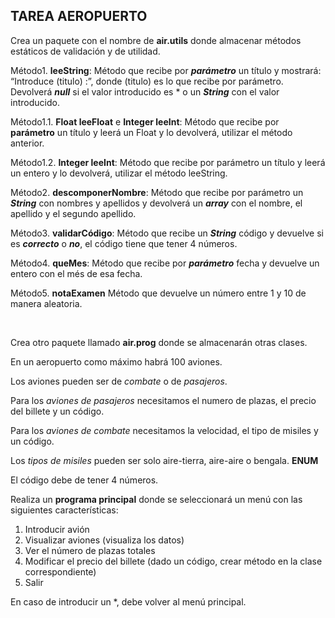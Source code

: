 ## TAREA AEROPUERTO

Crea un paquete con el nombre de **air.utils** donde almacenar métodos estáticos de validación y de utilidad.

Método1. **leeString**: Método que recibe por ***parámetro*** un título y mostrará: “Introduce (titulo) :”, donde (titulo) es lo que recibe por parámetro. Devolverá ***null*** si el valor introducido es * o un ***String*** con el valor introducido.

Método1.1. **Float leeFloat** e **Integer leeInt**: Método que recibe por **parámetro** un título y leerá un Float y lo devolverá, utilizar el método anterior.

Método1.2. **Integer leeInt**: Método que recibe por parámetro un título y leerá un entero y lo devolverá, utilizar el método leeString.

Método2. **descomponerNombre**: Método que recibe por parámetro un ***String*** con nombres y apellidos y devolverá un ***array*** con el nombre, el apellido y el segundo apellido.

Método3. **validarCódigo**: Método que recibe un ***String*** código y devuelve si es ***correcto*** o ***no***, el código tiene que tener 4 números.

Método4. **queMes**: Método que recibe por ***parámetro*** fecha y devuelve un entero con el més de esa fecha.

Método5. **notaExamen** Método que devuelve un número entre 1 y 10 de manera aleatoria.

<br>

Crea otro paquete llamado **air.prog** donde se almacenarán otras clases.

En un aeropuerto como máximo habrá 100 aviones.

Los aviones pueden ser de *combate* o de *pasajeros*.

Para los *aviones de pasajeros* necesitamos el numero de plazas, el precio del billete y un código.

Para los *aviones de combate* necesitamos la velocidad, el tipo de misiles y un código.

Los *tipos de misiles* pueden ser solo aire-tierra, aire-aire o bengala. **ENUM**

El código debe de tener 4 números.

Realiza un **programa principal** donde se seleccionará un menú con las siguientes características:
1. Introducir avión
2. Visualizar aviones (visualiza los datos)
3. Ver el número de plazas totales
4. Modificar el precio del billete (dado un código, crear método en la clase
correspondiente)
5. Salir

En caso de introducir un *, debe volver al menú principal.